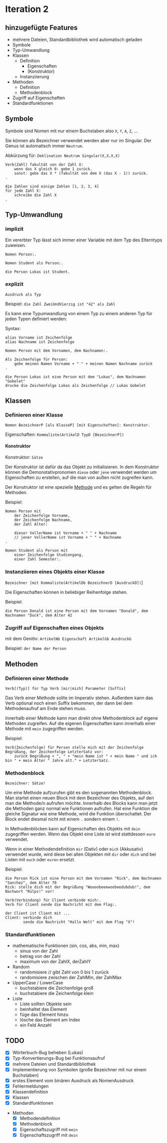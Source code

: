 # Iteration 2

## hinzugefügte Features
- mehrere Dateien, Standardbibliothek wird automatisch geladen
- Symbole
- Typ-Umwandlung
- Klassen
    - Definition
        - Eigenschaften
        - (Konstruktor)
    - Instanziierung
- Methoden
    - Definition
    - Methodenblock
- Zugriff auf Eigenschaften
- Standardfunktionen

## Symbole
Symbole sind Nomen mit nur einem Buchstaben also `X`, `Y`, `A`, `Z`, ...

Sie können als Bezeichner verwendet werden aber nur im Singular.
Der Genus ist automatisch immer `Neutrum`.

Abkürzung für: `Deklination Neutrum Singular(X,X,X,X)`

```
Verb(Zahl) fakultät von der Zahl X:
    wenn das X gleich 0: gebe 1 zurück.
    sonst: gebe das X * (fakultät von dem X (das X - 1)) zurück.
.

die Zahlen sind einige Zahlen [1, 2, 3, 4]
für jede Zahl X:
    schreibe die Zahl X
.
```

## Typ-Umwandlung

### implizit
Ein vererbter Typ lässt sich immer einer Variable mit dem Typ des Elterntyps zuweisen.

```
Nomen Person:.

Nomen Student als Person:.

die Person Lukas ist Student.
```

### explizit
`Ausdruck als Typ`

Beispiel:
`die Zahl ZweiUndVierzig ist "42" als Zahl`

Es kann eine Typumwandlung von einem Typ zu einem anderen Typ für jeden Typen definiert werden:

Syntax: 

```
alias Vorname ist Zeichenfolge
alias Nachname ist Zeichenfolge

Nomen Person mit dem Vornamen, dem Nachnamen:.

Als Zeichenfolge für Person:
    gebe meinen Namen Vorname + " " + meinen Namen Nachname zurück
.

die Person Lukas ist eine Person mit dem "Lukas", dem Nachnamen "Gobelet"
drucke die Zeichenfolge Lukas als Zeichenfolge // Lukas Gobelet
```

## Klassen

### Definieren einer Klasse

`Nomen BezeichnerP [als KlasseP] [mit Eigenschaften]: Konstruktor.`

Eigenschaften: `Kommaliste(ArtikelD TypD [BezeichnerP])`

#### Konstruktor

Konstruktor: `Sätze`

Der Konstruktor ist dafür da das Objekt zu initialisieren.
In dem Konstruktor können die Demonstativpronomen `diese` oder `jene`
verwendet werden um Eigenschaften zu erstellen, auf die man von außen nicht zugreifen kann.

Der Konstruktor ist eine spezielle [Methode](#definieren-einer-methode) und es gelten
die Regeln für Methoden.

Beispiel:
```
Nomen Person mit
    der Zeichenfolge Vorname,
    der Zeichenfolge Nachname,
    der Zahl Alter:

    dieser VollerName ist Vorname + " " + Nachname
    // jener VollerName ist Vorname + " " + Nachname
.

Nomen Student als Person mit 
    einer Zeichenfolge Studiengang,
    einer Zahl Semester:.
```


### Instanziieren eines Objekts einer Klasse
`Bezeichner [mit Kommaliste(ArtikelDb BezeichnerD [AusdruckD])`]

Die Eigenschaften können in beliebiger Reihenfolge stehen.

Beispiel:

`die Person Donald ist eine Person mit dem Vornamen "Donald", dem Nachnamen "Duck", dem Alter 42`

### Zugriff auf Eigenschaften eines Objekts
mit dem Genitiv: `ArtikelNb Eigenschaft ArtikelGb AusdruckG`

Beispiel: `der Name der Person`

## Methoden

### Definieren einer Methode

`Verb[(Typ)] für Typ Verb [mir|mich] Parameter [Suffix]`

Das Verb einer Methode sollte im Imperativ stehen. Außerdem kann das Verb optional noch einen Suffix bekommen,
der dann bei dem Methodenaufruf am Ende stehen muss.

Innerhalb einer Methode kann man direkt ohne Methodenblock auf eigene Methoden zugreifen.
Auf die eigenen Eigenschaften kann innerhalb einer Methode mit `mein` zugegriffen werden.

Beispiel:
```
Verb(Zeichenfolge) für Person stelle mich mit der Zeichenfolge Begrüßung, der Zeichenfolge LetzterSatz vor:
    zurück Begrüßung + ", " + "mein Name ist " + mein Name " und ich bin " + mein Alter " Jahre alt." + LetzterSatz.
```

### Methodenblock

`Bezeichner: Sätze!`

Um eine Methode aufzurufen gibt es den sogenannten Methodenblock. Man startet einen neuen Block mit dem Bezeichner
des Objekts, auf den man die Methode/n aufrufen möchte. Innerhalb des Blocks kann man jetzt die Methoden ganz normal wie Funktionen
aufrufen. Hat eine Funktion die gleiche Signatur wie eine Methode, wird die Funktion überschattet. Der Block endet diesmal nicht
mit einem `.` sondern einem `!`.

In Methodenblöcken kann auf Eigenschaften des Objekts mit `dein` zugegriffen werden. Wenn das Objekt eine Liste ist wird stattdessen `eure` verwendet.

Wenn in einer Methodendefinition `mir` (Dativ) oder `mich` (Akkusativ) verwendet wurde, wird diese bei allen Objekten mit `dir`
oder `dich` und bei Listen mit `euch` oder `euren` ersetzt.

Beispiel:

```
die Person Rick ist eine Person mit dem Vornamen "Rick", dem Nachnamen "Sanchez", dem Alter 70
Rick: stelle dich mit der Begrüßung "Woooobeeewoobeedubdub!", dem Nachwort "Rülps!" vor!
```

```
Verb(Verbindung) für Client verbinde mich:.
Verb für Client sende die Nachricht mit dem Flag:.

der Client ist Client mit ...
Client: verbinde dich
        sende die Nachricht "Hallo Welt" mit dem Flag "X"!
```

### Standardfunktionen
- mathematische Funktionen (sin, cos, abs, min, max)
    - sinus von der Zahl
    - betrag von der Zahl
    - maximum von der ZahlX, derZahlY
- Random
    - randomisiere // gibt Zahl von 0 bis 1 zurück
    - randomisiere zwischen der ZahlMin, der ZahlMax
- UpperCase / LowerCase
    - buchstabiere die Zeichenfolge groß
    - buchstabiere die Zeichenfolge klein
- Liste
    - Liste sollten Objekte sein
    - beinhaltet das Element
    - füge das Element hinzu
    - lösche das Element am Index
    - ein Feld Anzahl

## TODO
-[x] Wörterbuch-Bug beheben (Lukas)
-[x] Typ-Konvertierungs-Bug bei Funktionsaufruf
-[x] mehrere Dateien und Standardbibliothek
-[x] Implementierung von Symbolen (große Bezeichner mit nur einem Buchstaben)
-[x] erstes Element vom binären Ausdruck als NomenAusdruck
-[x] Fehlermeldungen
-[x] Klassendefinition
-[x] Klassen
-[x] Standardfunktionen
- Methoden
    - [x] Methodendefinition
    - [x] Methodenblock
    - [x] Eigenschaftszugriff mit `mein`
    - [x] Eigenschaftszugriff mit `dein`